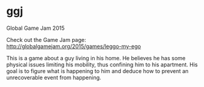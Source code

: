 # ggj
Global Game Jam 2015

Check out the Game Jam page:
http://globalgamejam.org/2015/games/leggo-my-ego

This is a game about a guy living in his home. He believes he has some physical issues limiting his mobility, thus confining him to his apartment. His goal is to figure what is happening to him and deduce how to prevent an unrecoverable event from happening.
